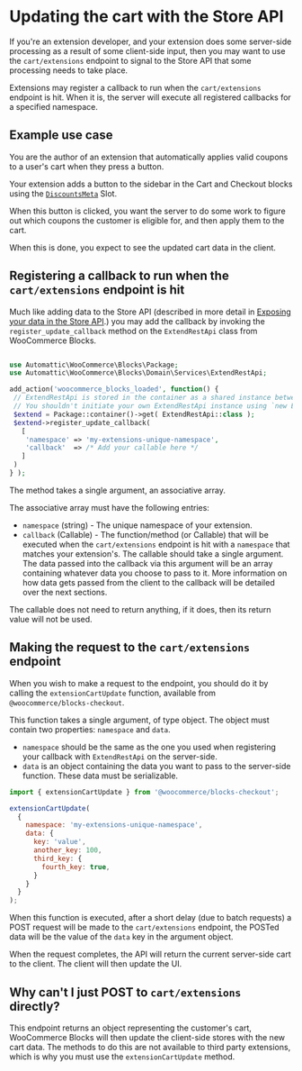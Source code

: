 # Updating the cart with the Store API
If you're an extension developer, and your extension does some server-side processing as a result of some client-side
input, then you may want to use the `cart/extensions` endpoint to signal to
the Store API that some processing needs to take place.

Extensions may register a callback to run when the `cart/extensions` endpoint is hit. When it is, the server will
execute all registered callbacks for a specified namespace.

## Example use case
You are the author of an extension that automatically applies valid coupons to a user's cart when they press a
button.

Your extension adds a button to the sidebar in the Cart and Checkout blocks using the [`DiscountsMeta`](./available-slot-fills.md) Slot.

When this button is clicked, you want the server to do some work to figure out which coupons the customer is eligible
for, and then apply them to the cart.

When this is done, you expect to see the updated cart data in the client.

## Registering a callback to run when the `cart/extensions` endpoint is hit
Much like adding data to the Store API (described in more detail in
[Exposing your data in the Store API](./extend-rest-api-add-data.md).) you may add the callback
by invoking the `register_update_callback` method on the `ExtendRestApi` class from WooCommerce Blocks.

```PHP

use Automattic\WooCommerce\Blocks\Package;
use Automattic\WooCommerce\Blocks\Domain\Services\ExtendRestApi;

add_action('woocommerce_blocks_loaded', function() {
 // ExtendRestApi is stored in the container as a shared instance between the API and consumers.
 // You shouldn't initiate your own ExtendRestApi instance using `new ExtendRestApi` but should always use the shared instance from the Package dependency injection container.
 $extend = Package::container()->get( ExtendRestApi::class );
 $extend->register_update_callback(
   [
    'namespace' => 'my-extensions-unique-namespace',
    'callback'  => /* Add your callable here */
   ]
 )
} );
```

The method takes a single argument, an associative array.

The associative array must have the following entries:
- `namespace` (string) - The unique namespace of your extension.
- `callback` (Callable) - The function/method (or Callable) that will be executed when the `cart/extensions` endpoint is
  hit with a `namespace` that matches your extension's. The callable should take a single argument. The data passed into
  the callback via this argument will be an array containing whatever data you choose to pass to it.
More information on how data gets passed from the client to the callback will be detailed over the next sections.

The callable does not need to return anything, if it does, then its return value will not be used.

## Making the request to the `cart/extensions` endpoint
When you wish to make a request to the endpoint, you should do it by calling the `extensionCartUpdate` function, available
from `@woocommerce/blocks-checkout`.

This function takes a single argument, of type object. The object must contain two properties: `namespace` and `data`.

- `namespace` should be the same as the one you used when registering your callback with `ExtendRestApi` on the
server-side.
- `data` is an object containing the data you want to pass to the server-side function. These data must be serializable.

```javascript
import { extensionCartUpdate } from '@woocommerce/blocks-checkout';

extensionCartUpdate(
  {
    namespace: 'my-extensions-unique-namespace',
    data: {
      key: 'value',
      another_key: 100,
      third_key: {
        fourth_key: true,
      }
    }
  }
);
```

When this function is executed, after a short delay (due to batch requests) a POST request will be made to the
`cart/extensions` endpoint, the POSTed data will be the value of the `data` key in the argument object.

When the request completes, the API will return the current server-side cart to the client. The client will then update
the UI.

## Why can't I just POST to `cart/extensions` directly?
This endpoint returns an object representing the customer's cart, WooCommerce Blocks will then update the client-side
stores with the new cart data. The methods to do this are not available to third party extensions, which is why you must
use the `extensionCartUpdate` method.
